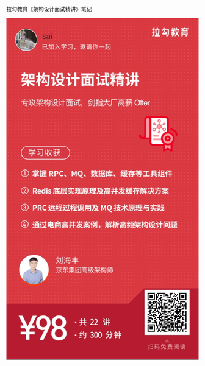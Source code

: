 拉勾教育《架构设计面试精讲》笔记

![7b8fed44ce1f1dc8e41d91ca40a5462a](./README/7b8fed44ce1f1dc8e41d91ca40a5462a.jpg)